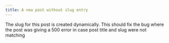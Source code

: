 ```yaml
---
title: A new post without slug entry
---
```

The slug for this post is created dynamically. This should fix the bug where the post was giving a 500 error in case post title and slug were not matching